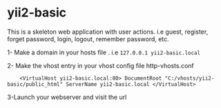 # yii2-basic
This is a skeleton web application with user actions. i.e guest, register, forget password, login, logout, remember password, etc. 

1- Make a domain in your hosts file . i.e  `127.0.0.1 yii2-basic.local` 

2- Make the vhost entry in your vhost config file http-vhosts.conf

`    <VirtualHost yii2-basic.local:80>
            DocumentRoot "C:/vhosts/yii2-basic/public_html"
        ServerName yii2-basic.local
    </VirtualHost>`

3-Launch your webserver and visit the url